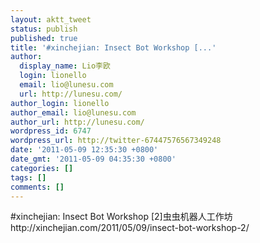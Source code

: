 ```yaml
---
layout: aktt_tweet
status: publish
published: true
title: '#xinchejian: Insect Bot Workshop [...'
author:
  display_name: Lio李欧
  login: lionello
  email: lio@lunesu.com
  url: http://lunesu.com/
author_login: lionello
author_email: lio@lunesu.com
author_url: http://lunesu.com/
wordpress_id: 6747
wordpress_url: http://twitter-67447576567349248
date: '2011-05-09 12:35:30 +0800'
date_gmt: '2011-05-09 04:35:30 +0800'
categories: []
tags: []
comments: []
---
```

<p>#xinchejian: <!--:en-->Insect Bot Workshop [2]<!--:--><!--:zh-->虫虫机器人工作坊<!--:--> http://xinchejian.com/2011/05/09/insect-bot-workshop-2/</p>
